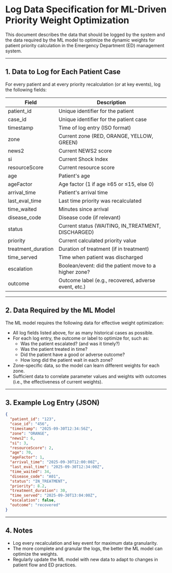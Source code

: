 # Log Data Specification for ML-Driven Priority Weight Optimization

This document describes the data that should be logged by the system and the data required by the ML model to optimize the dynamic weights for patient priority calculation in the Emergency Department (ED) management system.

---

## 1. Data to Log for Each Patient Case

For every patient and at every priority recalculation (or at key events), log the following fields:

| Field              | Description                                                      |
|--------------------|------------------------------------------------------------------|
| patient_id         | Unique identifier for the patient                                |
| case_id            | Unique identifier for the patient case                           |
| timestamp          | Time of log entry (ISO format)                                   |
| zone               | Current zone (RED, ORANGE, YELLOW, GREEN)                        |
| news2              | Current NEWS2 score                                              |
| si                 | Current Shock Index                                              |
| resourceScore      | Current resource score                                           |
| age                | Patient's age                                                    |
| ageFactor          | Age factor (1 if age ≥65 or ≤15, else 0)                         |
| arrival_time       | Patient's arrival time                                           |
| last_eval_time     | Last time priority was recalculated                              |
| time_waited        | Minutes since arrival                                            |
| disease_code       | Disease code (if relevant)                                       |
| status             | Current status (WAITING, IN_TREATMENT, DISCHARGED)               |
| priority           | Current calculated priority value                                |
| treatment_duration | Duration of treatment (if in treatment)                          |
| time_served        | Time when patient was discharged                                 |
| escalation         | Boolean/event: did the patient move to a higher zone?            |
| outcome            | Outcome label (e.g., recovered, adverse event, etc.)             |

---

## 2. Data Required by the ML Model

The ML model requires the following data for effective weight optimization:

- All log fields listed above, for as many historical cases as possible.
- For each log entry, the outcome or label to optimize for, such as:
  - Was the patient escalated? (and was it timely?)
  - Was the patient treated in time?
  - Did the patient have a good or adverse outcome?
  - How long did the patient wait in each zone?
- Zone-specific data, so the model can learn different weights for each zone.
- Sufficient data to correlate parameter values and weights with outcomes (i.e., the effectiveness of current weights).

---

## 3. Example Log Entry (JSON)

```json
{
  "patient_id": "123",
  "case_id": "456",
  "timestamp": "2025-09-30T12:34:56Z",
  "zone": "ORANGE",
  "news2": 6,
  "si": 3,
  "resourceScore": 2,
  "age": 70,
  "ageFactor": 1,
  "arrival_time": "2025-09-30T12:00:00Z",
  "last_eval_time": "2025-09-30T12:34:00Z",
  "time_waited": 34,
  "disease_code": "A01",
  "status": "IN_TREATMENT",
  "priority": 8.2,
  "treatment_duration": 30,
  "time_served": "2025-09-30T13:04:00Z",
  "escalation": false,
  "outcome": "recovered"
}
```

---

## 4. Notes

- Log every recalculation and key event for maximum data granularity.
- The more complete and granular the logs, the better the ML model can optimize the weights.
- Regularly update the ML model with new data to adapt to changes in patient flow and ED practices.
